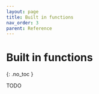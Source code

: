 ```yaml
---
layout: page
title: Built in functions
nav_order: 3
parent: Reference
---
```


# Built in functions
{: .no_toc }

TODO